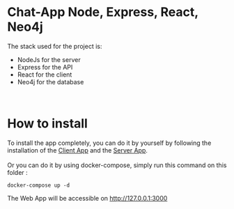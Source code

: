 # Chat-App Node, Express, React, Neo4j
The stack used for the project is:
- NodeJs for the server
- Express for the API
- React for the client
- Neo4j for the database
<br>

# How to install
To install the app completely, you can do it by yourself by following the installation of the [Client App](./client/README.md) and the [Server App](./server/README.md).
<br>
<br>
Or you can do it by using docker-compose, simply run this command on this folder :
<br>

```
docker-compose up -d
```

The Web App will be accessible on <a href="http://127.0.0.1:3000">http://127.0.0.1:3000</a>
